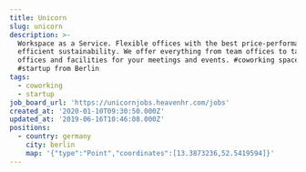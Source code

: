 ```yaml
---
title: Unicorn
slug: unicorn
description: >-
  Workspace as a Service. Flexible offices with the best price-performance and
  efficient sustainability. We offer everything from team offices to tailor-made
  offices and facilities for your meetings and events. #coworking spaces
  #startup from Berlin
tags:
  - coworking
  - startup
job_board_url: 'https://unicornjobs.heavenhr.com/jobs'
created_at: '2020-01-10T09:30:50.000Z'
updated_at: '2019-06-16T10:46:08.000Z'
positions:
  - country: germany
    city: berlin
    map: '{"type":"Point","coordinates":[13.3873236,52.5419594]}'
---
```


